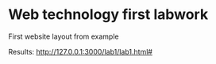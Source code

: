 # Web technology first labwork

First website layout from example

Results: http://127.0.0.1:3000/lab1/lab1.html#
